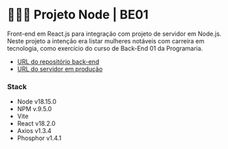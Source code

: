 # 👩🏾‍🚀 Projeto Node | BE01
Front-end em React.js para integração com projeto de servidor em Node.js. Neste projeto a intenção era listar mulheres notáveis com carreira em tecnologia, como exercício do curso de Back-End 01 da Programaria. 

- [URL do repositório back-end](https://github.com/ericanoronha/projeto-node-BE01)
- [URL do servidor em produção](https://projeto-node.onrender.com/mulheres)

### Stack
- Node v18.15.0
- NPM v.9.5.0
- Vite
- React v18.2.0
- Axios v1.3.4
- Phosphor v1.4.1